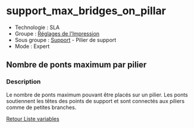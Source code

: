 # support_max_bridges_on_pillar

* Technologie : SLA
* Groupe : [Réglages de l'Impression](../sla_printer/sla_parameters.md)
* Sous groupe : [Support](../print_settings/print_settings.md#support) - Pilier de support
* Mode : Expert

## Nombre de ponts maximum par pilier

### Description

Le nombre de ponts maximum pouvant être placés sur un pilier. Les ponts soutiennent les têtes des points de support et sont connectés aux piliers comme de petites branches.


[Retour Liste variables](variable_list.md)